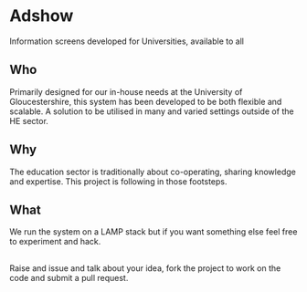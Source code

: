 # Adshow
Information screens developed for Universities, available to all

## Who
Primarily designed for our in-house needs at the University of Gloucestershire, this system has been developed to be both flexible and scalable.  A solution to be utilised in many and varied settings outside of the HE sector.

## Why
The education sector is traditionally about co-operating, sharing knowledge and expertise.  This project is following in those footsteps.

## What
We run the system on a LAMP stack but if you want something else feel free to experiment and hack.

##
Raise and issue and talk about your idea, fork the project to work on the code and submit a pull request.
